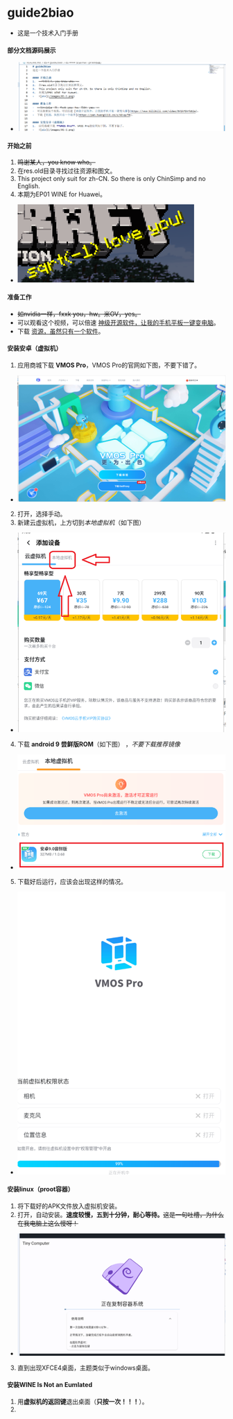 # guide2biao
-   这是一个技术入门手册

#### 部分文档源码展示
-   ![pic](/images/01-7.png)

#### 开始之前
1.  ~~鸣谢某人，you know who。~~
2.  在res.old目录寻找过往资源和图文。
3.  This project only suit for zh-CN. So there is only ChinSimp and no English. 
4.  本期为EP01 WINE for Huawei。
-   ![pic](/images/01-1.png)

#### 准备工作
-  ~~如nvidia一样，fxxk you，hw。米OV，yes。~~
-  可以观看这个视频，可以倍速 [神级开源软件，让我的手机平板一键变电脑](https://www.bilibili.com/video/BV1kPDnYbEZe)。
-  下载 [资源，虽然只有一个软件](https://pan.huang1111.cn/s/A6vqvTB)。

#### 安装安卓（虚拟机）
1.  应用商城下载 **VMOS Pro**，VMOS Pro的官网如下图，不要下错了。
-   ![pic](/images/01-2.png)
2.  打开，选择手动。
3.  新建云虚拟机，上方切到*本地虚拟机*（如下图）
-   ![pic](/images/01-3.png)
4.  下载 **android 9 尝鲜版ROM**（如下图） ，*不要下载推荐镜像*
-   ![pic](/images/01-4.png)
5.  下载好后运行，应该会出现这样的情况。
-   ![pic](/images/01-5.png)

#### 安装linux（proot容器）
1.  将下载好的APK文件放入虚拟机安装。
2.  打开，自动安装。**速度较慢，五到十分钟，耐心等待。**~~这是一句吐槽，为什么在我电脑上这么慢呀！~~
-   ![pic](/images/01-6.png)
3.  直到出现XFCE4桌面，主题类似于windows桌面。

#### 安装WINE Is Not an Eumlated
1.  用**虚拟机的返回键**退出桌面（**只按一次！！！**）。
2.  